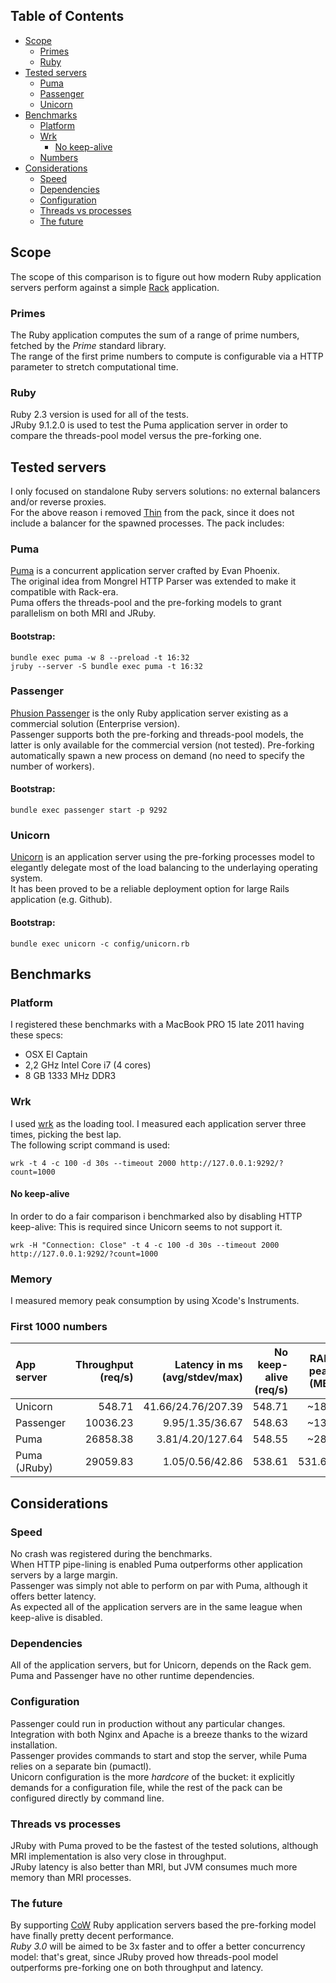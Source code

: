 ## Table of Contents
* [Scope](#scope)
  * [Primes](#primes)
  * [Ruby](#ruby)
* [Tested servers](#tested-servers)
  * [Puma](#puma)
  * [Passenger](#passenger)
  * [Unicorn](#unicorn)
* [Benchmarks](#benchmarks)
  * [Platform](#platform)
  * [Wrk](#wrk)
    * [No keep-alive](#no-keep-alive)
  * [Numbers](#numbers)
* [Considerations](#considerations)
  * [Speed](#speed)
  * [Dependencies](#dependencies)
  * [Configuration](#configuration)
  * [Threads vs processes](#threads-vs-processes)
  * [The future](#the-future)

## Scope
The scope of this comparison is to figure out how modern Ruby application servers perform against a simple [Rack](http://rack.github.io/) application.

### Primes
The Ruby application computes the sum of a range of prime numbers, fetched by the *Prime* standard library.  
The range of the first prime numbers to compute is configurable via a HTTP parameter to stretch computational time.  

### Ruby
Ruby 2.3 version is used for all of the tests.    
JRuby 9.1.2.0 is used to test the Puma application server in order to compare the threads-pool model versus the pre-forking one.

## Tested servers
I only focused on standalone Ruby servers solutions: no external balancers and/or reverse proxies.  
For the above reason i removed [Thin](http://code.macournoyer.com/thin/) from the pack, since it does not include a balancer for the spawned processes.
The pack includes:

### Puma
[Puma](http://puma.io/) is a concurrent application server crafted by Evan Phoenix.  
The original idea from Mongrel HTTP Parser was extended to make it compatible with Rack-era.  
Puma offers the threads-pool and the pre-forking models to grant parallelism on both MRI and JRuby.

#### Bootstrap:
```
bundle exec puma -w 8 --preload -t 16:32
jruby --server -S bundle exec puma -t 16:32
```

### Passenger
[Phusion Passenger](https://www.phusionpassenger.com/) is the only Ruby application server existing as a commercial solution (Enterprise version).  
Passenger supports both the pre-forking and threads-pool models, the latter is only available for the commercial version (not tested). 
Pre-forking automatically spawn a new process on demand (no need to specify the number of workers).

#### Bootstrap:
```
bundle exec passenger start -p 9292
```

### Unicorn
[Unicorn](http://unicorn.bogomips.org/) is an application server using the pre-forking processes model to elegantly delegate most of the load balancing to the underlaying operating system.  
It has been proved to be a reliable deployment option for large Rails application (e.g. Github).

#### Bootstrap:
```
bundle exec unicorn -c config/unicorn.rb
```

## Benchmarks

### Platform
I registered these benchmarks with a MacBook PRO 15 late 2011 having these specs:
* OSX El Captain
* 2,2 GHz Intel Core i7 (4 cores)
* 8 GB 1333 MHz DDR3

### Wrk
I used [wrk](https://github.com/wg/wrk) as the loading tool.
I measured each application server three times, picking the best lap.  
The following script command is used:

```
wrk -t 4 -c 100 -d 30s --timeout 2000 http://127.0.0.1:9292/?count=1000
```

#### No keep-alive
In order to do a fair comparison i benchmarked also by disabling HTTP keep-alive: 
This is required since Unicorn seems to not support it.

```
wrk -H "Connection: Close" -t 4 -c 100 -d 30s --timeout 2000 http://127.0.0.1:9292/?count=1000
```

### Memory
I measured memory peak consumption by using Xcode's Instruments.

### First 1000 numbers
| App server     | Throughput (req/s)   | Latency in ms (avg/stdev/max) | No keep-alive (req/s) |    RAM peak (MB) |
| :------------- | -------------------: | ----------------------------: | --------------------: | ---------------: |
| Unicorn        |              548.71  |           41.66/24.76/207.39  |               548.71  |            ~183  |
| Passenger      |            10036.23  |              9.95/1.35/36.67  |               548.63  |            ~138  |
| Puma           |            26858.38  |             3.81/4.20/127.64  |               548.55  |            ~280  |
| Puma (JRuby)   |            29059.83  |              1.05/0.56/42.86  |               538.61  |          531.69  |

## Considerations

### Speed
No crash was registered during the benchmarks.  
When HTTP pipe-lining is enabled Puma outperforms other application servers by a large margin.  
Passenger was simply not able to perform on par with Puma, although it offers better latency.  
As expected all of the application servers are in the same league when keep-alive is disabled.

### Dependencies
All of the application servers, but for Unicorn, depends on the Rack gem.  
Puma and Passenger have no other runtime dependencies.  

### Configuration
Passenger could run in production without any particular changes. Integration with both Nginx and Apache is a breeze thanks to the wizard installation.    
Passenger provides commands to start and stop the server, while Puma relies on a separate bin (pumactl).  
Unicorn configuration is the more *hardcore* of the bucket: it explicitly demands for a configuration file, while the rest of the pack can be configured directly by command line.

### Threads vs processes
JRuby with Puma proved to be the fastest of the tested solutions, although MRI implementation is also very close in throughput.  
JRuby latency is also better than MRI, but JVM consumes much more memory than MRI processes.

### The future
By supporting [CoW](https://en.wikipedia.org/wiki/Copy-on-write) Ruby application servers based the pre-forking model have finally pretty decent performance.  
*Ruby 3.0* will be aimed to be 3x faster and to offer a better concurrency model: that's great, since JRuby proved how threads-pool model outperforms pre-forking one on both throughput and latency.
